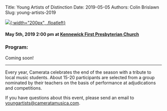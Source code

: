 Title: Young Artists of Distinction
Date: 2019-05-05
Authors: Colin Brislawn
Slug: young-artists-2019


[![ ]({filename}/images/2018-2019/YoungArtists400.jpg){:width="200px", .floatleft}]({filename}./YoungArtists2019.md)

#### May 5th, 2019 2:00 pm at [Kennewick First Presbyterian Church](https://www.google.com/maps/place/Kennewick+First+Presbyterian+Church)

### Program:

Coming soon!

---

Every year, Camerata celebrates the end of the season with a tribute to local music students.  About 15-20 participants are selected from a group nominated by their teachers on the basis of performance at adjudications and competitions.

If you have questions about this event, please send an email to [youngartists@cameratamusica.com](mailto:youngartists@cameratamusica.com).

<!--
**Submit an application**

Teachers are invited to nominate their outstanding students for participation in the concert.

All applications are due by April 13th, 2019 and [can be submited online](https://docs.google.com/forms/d/e/1FAIpQLSdD9urlulZphMZ1c4eUhopvWvWLDDBsf2clzJklpdpMbzmhrg/viewform?usp=sf_link). Please [send us an email](mailto:youngartists@cameratamusica.com) if you have any questions.
-->
